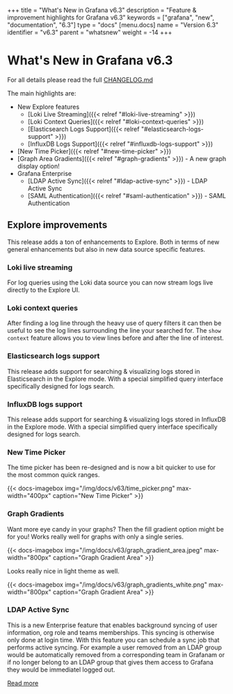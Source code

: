 +++
title = "What's New in Grafana v6.3"
description = "Feature & improvement highlights for Grafana v6.3"
keywords = ["grafana", "new", "documentation", "6.3"]
type = "docs"
[menu.docs]
name = "Version 6.3"
identifier = "v6.3"
parent = "whatsnew"
weight = -14
+++

# What's New in Grafana v6.3

For all details please read the full [CHANGELOG.md](https://github.com/grafana/grafana/blob/master/CHANGELOG.md)

The main highlights are:

- New Explore features
  - [Loki Live Streaming]({{< relref "#loki-live-streaming" >}})
  - [Loki Context Queries]({{< relref "#loki-context-queries" >}})
  - [Elasticsearch Logs Support]({{< relref "#elasticsearch-logs-support" >}})
  - [InfluxDB Logs Support]({{< relref "#influxdb-logs-support" >}})
- [New Time Picker]({{< relref "#new-time-picker" >}})
- [Graph Area Gradients]({{< relref "#graph-gradients" >}}) - A new graph display option!
- Grafana Enterprise
  - [LDAP Active Sync]({{< relref "#ldap-active-sync" >}}) - LDAP Active Sync
  - [SAML Authentication]({{< relref "#saml-authentication" >}}) - SAML Authentication

## Explore improvements

This release adds a ton of enhancements to Explore. Both in terms of new general enhancements but also in
new data source specific features.

### Loki live streaming

For log queries using the Loki data source you can now stream logs live directly to the Explore UI.

### Loki context queries

After finding a log line through the heavy use of query filters it can then be useful to
see the log lines surrounding the line your searched for. The `show context` feature
allows you to view lines before and after the line of interest.

### Elasticsearch logs support

This release adds support for searching & visualizing logs stored in Elasticsearch in the Explore mode. With a special
simplified query interface specifically designed for logs search.

### InfluxDB logs support

This release adds support for searching & visualizing logs stored in InfluxDB in the Explore mode. With a special
simplified query interface specifically designed for logs search.

### New Time Picker

The time picker has been re-designed and is now a bit quicker to use for the most common quick ranges.

{{< docs-imagebox img="/img/docs/v63/time_picker.png" max-width="400px" caption="New Time Picker" >}}

### Graph Gradients

Want more eye candy in your graphs? Then the fill gradient option might be for you! Works really well for
graphs with only a single series.

{{< docs-imagebox img="/img/docs/v63/graph_gradient_area.jpeg" max-width="800px" caption="Graph Gradient Area" >}}

Looks really nice in light theme as well.

{{< docs-imagebox img="/img/docs/v63/graph_gradients_white.png" max-width="800px" caption="Graph Gradient Area" >}}

### LDAP Active Sync

This is a new Enterprise feature that enables background syncing of user information, org role and teams memberships.
This syncing is otherwise only done at login time. With this feature you can schedule a sync job that
performs active syncing. For example a user removed from an LDAP group would be automatically removed from a corresponding
team in Grafanam or if no longer belong to an LDAP group that gives them access to Grafana they would be immediatel
logged out.

[Read more](../auth/enhanced_ldap/#active-ldap-synchronization)
